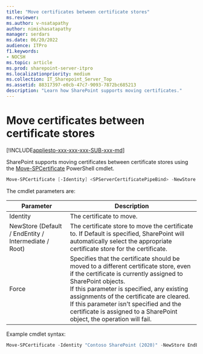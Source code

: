 ```yaml
---
title: "Move certificates between certificate stores"
ms.reviewer: 
ms.author: v-nsatapathy
author: nimishasatapathy
manager: serdars
ms.date: 06/20/2022
audience: ITPro
f1.keywords:
- NOCSH
ms.topic: article
ms.prod: sharepoint-server-itpro
ms.localizationpriority: medium
ms.collection: IT_Sharepoint_Server_Top
ms.assetid: 88317397-e0cb-47c7-9093-7872bc685213
description: "Learn how SharePoint supports moving certificates."
---
```

 
# Move certificates between certificate stores

[!INCLUDE[appliesto-xxx-xxx-xxx-SUB-xxx-md](../includes/appliesto-xxx-xxx-xxx-SUB-xxx-md.md)]

SharePoint supports moving certificates between certificate stores using the [Move-SPCertificate](/powershell/module/sharepoint-server/move-spcertificate) PowerShell cmdlet.

```powershell
Move-SPCertificate [-Identity] <SPServerCertificatePipeBind> -NewStore {Default | EndEntity | Intermediate | Root} [-Force]
```

The cmdlet parameters are:

|Parameter|Description|
|--- |--- |
|Identity| The certificate to move.|
|NewStore (Default / EndEntity / Intermediate / Root)| The certificate store to move the certificate to. If Default is specified, SharePoint will automatically select the appropriate certificate store for the certificate.|
|Force|Specifies that the certificate should be moved to a different certificate store, even if the certificate is currently assigned to SharePoint objects.<br> If this parameter is specified, any existing assignments of the certificate are cleared. If this parameter isn't specified and the certificate is assigned to a SharePoint object, the operation will fail.|

Example cmdlet syntax:

```powershell
Move-SPCertificate -Identity "Contoso SharePoint (2020)" -NewStore EndEntity
```
